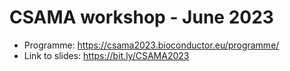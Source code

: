 # CSAMA workshop - June 2023

- Programme: https://csama2023.bioconductor.eu/programme/
- Link to slides: https://bit.ly/CSAMA2023
